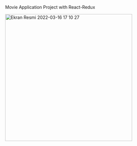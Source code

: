 Movie Application Project with React-Redux

<img width="409" alt="Ekran Resmi 2022-03-16 17 10 27" src="https://user-images.githubusercontent.com/95706081/158614736-486004bc-1f9a-467f-ad5c-5df26ce4e039.png">
